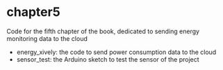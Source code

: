 chapter5
==================

Code for the fifth chapter of the book, dedicated to sending energy monitoring data to the cloud

- energy_xively: the code to send power consumption data to the cloud
- sensor_test: the Arduino sketch to test the sensor of the project